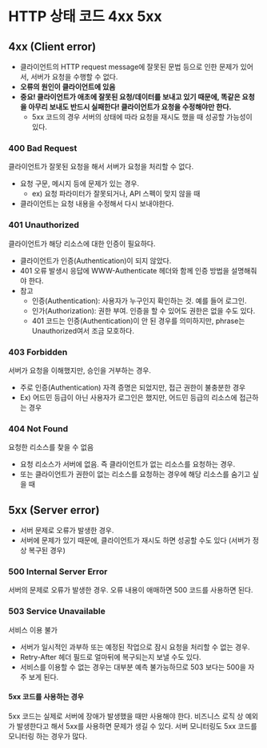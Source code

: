 # HTTP 상태 코드 4xx 5xx

## 4xx (Client error)
- 클라이언트의 HTTP request message에 잘못된 문법 등으로 인한 문제가 있어서, 서버가 요청을 수행할 수 없다.
- **오류의 원인이 클라이언트에 있음**
- **중요! 클라이언트가 애초에 잘못된 요청/데이터를 보내고 있기 때문에, 똑같은 요청을 아무리 보내도 반드시 실패한다! 클라이언트가 요청을 수정해야만 한다.**
	- 5xx 코드의 경우 서버의 상태에 따라 요청을 재시도 했을 때 성공할 가능성이 있다.

### 400 Bad Request
클라이언트가 잘못된 요청을 해서 서버가 요청을 처리할 수 없다.

- 요청 구문, 메시지 등에 문제가 있는 경우.
	- ex) 요청 파라미터가 잘못되거나, API 스펙이 맞지 않을 때
- 클라이언트는 요청 내용을 수정해서 다시 보내야한다.

### 401 Unauthorized
클라이언트가 해당 리소스에 대한 인증이 필요하다.

- 클라이언트가 인증(Authentication)이 되지 않았다.
- 401 오류 발생시 응답에 WWW-Authenticate 헤더와 함께 인증 방법을 설명해줘야 한다.
- 참고
	- 인증(Authentication): 사용자가 누구인지 확인하는 것. 예를 들어 로그인.
	- 인가(Authorization): 권한 부여. 인증을 할 수 있어도 권한은 없을 수도 있다.
	- 401 코드는 인증(Authentication)이 안 된 경우를 의미하지만, phrase는 Unauthorized여서 조금 모호하다.

### 403 Forbidden
서버가 요청을 이해했지만, 승인을 거부하는 경우.

- 주로 인증(Authentication) 자격 증명은 되었지만, 접근 권한이 불충분한 경우
- Ex) 어드민 등급이 아닌 사용자가 로그인은 했지만, 어드민 등급의 리소스에 접근하는 경우

### 404 Not Found
요청한 리소스를 찾을 수 없음

- 요청 리소스가 서버에 없음. 즉 클라이언트가 없는 리소스를 요청하는 경우.
- 또는 클라이언트가 권한이 없는 리소스를 요청하는 경우에 해당 리소스를 숨기고 싶을 때


## 5xx (Server error)
- 서버 문제로 오류가 발생한 경우.
- 서버에 문제가 있기 때문에, 클라이언트가 재시도 하면 성공할 수도 있다 (서버가 정상 복구된 경우)

### 500 Internal Server Error
서버의 문제로 오류가 발생한 경우. 오류 내용이 애매하면 500 코드를 사용하면 된다.

### 503 Service Unavailable
서비스 이용 불가

- 서버가 일시적인 과부하 또는 예정된 작업으로 잠시 요청을 처리할 수 없는 경우.
- Retry-After 헤더 필드로 얼마뒤에 복구되는지 보낼 수도 있다.
- 서비스를 이용할 수 없는 경우는 대부분 예측 불가능하므로 503 보다는 500을 자주 보게 된다.

#### 5xx 코드를 사용하는 경우
5xx 코드는 실제로 서버에 장애가 발생했을 때만 사용해야 한다. 비즈니스 로직 상 예외가 발생한다고 해서 5xx를 사용하면 문제가 생길 수 있다. 서버 모니터링도 5xx 코드를 모니터링 하는 경우가 많다.